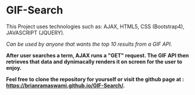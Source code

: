 # GIF-Search

This Project uses technologies such as:  AJAX, HTML5, CSS (Bootstrap4), JAVASCRIPT (JQUERY).

*Can be used by anyone that wants the top 10 results from a GIF API.*

**After user searches a term, AJAX runs a "GET" request. The GIF API
 then retrieves that data and dynimacally renders it on screen for the user to enjoy.**

**Feel free to clone the repository for yourself or visit the github page at : https://brianramaswami.github.io/GIF-Search/.**

